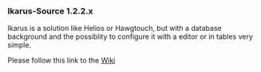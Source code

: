 ### Ikarus-Source 1.2.2.x

Ikarus is a solution like Helios or Hawgtouch, but with a database background and the possiblity to configure it with a editor or in tables very simple.

Please follow this link to the [Wiki](https://github.com/s-d-a/Ikarus/wiki)
